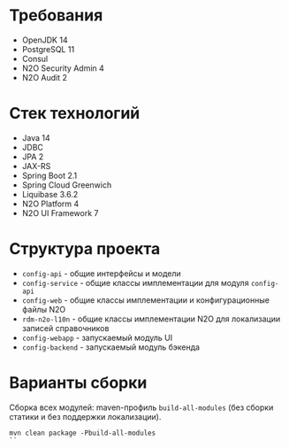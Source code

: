 # Требования
- OpenJDK 14
- PostgreSQL 11
- Consul 
- N2O Security Admin 4
- N2O Audit 2

# Cтек технологий
- Java 14
- JDBC
- JPA 2
- JAX-RS
- Spring Boot 2.1
- Spring Cloud Greenwich
- Liquibase 3.6.2
- N2O Platform 4
- N2O UI Framework 7

# Структура проекта
- `config-api` - общие интерфейсы и модели
- `config-service` - общие классы имплементации для модуля `config-api`
- `config-web` - общие классы имплементации и конфигурационные файлы N2O 
- `rdm-n2o-l10n` - общие классы имплементации N2O для локализации записей справочников
- `config-webapp` - запускаемый модуль UI
- `config-backend` - запускаемый модуль бэкенда

# Варианты сборки
Сборка всех модулей: maven-профиль `build-all-modules` (без сборки статики и без поддержки локализации).
```
mvn clean package -Pbuild-all-modules
``
